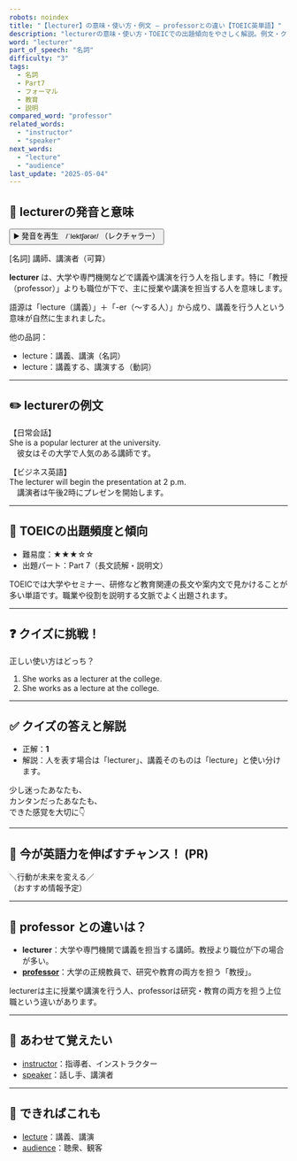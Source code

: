 ```yaml
---
robots: noindex
title: "【lecturer】の意味・使い方・例文 ― professorとの違い【TOEIC英単語】"
description: "lecturerの意味・使い方・TOEICでの出題傾向をやさしく解説。例文・クイズ付きでprofessorとの違いもわかりやすく学べます。"
word: "lecturer"
part_of_speech: "名詞"
difficulty: "3"
tags:
  - 名詞
  - Part7
  - フォーマル
  - 教育
  - 説明
compared_word: "professor"
related_words:
  - "instructor"
  - "speaker"
next_words:
  - "lecture"
  - "audience"
last_update: "2025-05-04"
---
```


## 🔰 lecturerの発音と意味

<button class="play-audio" onclick="playTTS('lecturer')">
  <span class="play-audio-main">
    ▶️ 発音を再生　/ˈlektʃərər/
  </span>
  <span class="play-audio-sub">
    （レクチャラー）
  </span>
</button>

[名詞] 講師、講演者（可算）

**lecturer** は、大学や専門機関などで講義や講演を行う人を指します。特に「教授（professor）」よりも職位が下で、主に授業や講演を担当する人を意味します。

語源は「lecture（講義）」＋「-er（～する人）」から成り、講義を行う人という意味が自然に生まれました。

他の品詞：  
- lecture：講義、講演（名詞）
- lecture：講義する、講演する（動詞）

---

## ✏️ lecturerの例文

【日常会話】  
She is a popular lecturer at the university.  
　彼女はその大学で人気のある講師です。

【ビジネス英語】  
The lecturer will begin the presentation at 2 p.m.  
　講演者は午後2時にプレゼンを開始します。

---

## 🎯 TOEICの出題頻度と傾向

- 難易度：★★★☆☆
- 出題パート：Part 7（長文読解・説明文）

TOEICでは大学やセミナー、研修など教育関連の長文や案内文で見かけることが多い単語です。職業や役割を説明する文脈でよく出題されます。

---

## ❓ クイズに挑戦！

正しい使い方はどっち？

1. She works as a lecturer at the college.  
2. She works as a lecture at the college.

---

## ✅ クイズの答えと解説

- 正解：**1**
- 解説：人を表す場合は「lecturer」、講義そのものは「lecture」と使い分けます。

少し迷ったあなたも、  
カンタンだったあなたも、  
できた感覚を大切に👇️

---

## 🚀 今が英語力を伸ばすチャンス！ (PR)

<div class="info-center">
＼行動が未来を変える／<br>  
（おすすめ情報予定）
</div>

---

## 🤔  professor との違いは？

- **lecturer**：大学や専門機関で講義を担当する講師。教授より職位が下の場合が多い。
- **[professor](/professor)**：大学の正規教員で、研究や教育の両方を担う「教授」。

lecturerは主に授業や講演を行う人、professorは研究・教育の両方を担う上位職という違いがあります。

---

## 🧩 あわせて覚えたい

- [instructor](/instructor)：指導者、インストラクター
- [speaker](/speaker)：話し手、講演者

---

## 📖 できればこれも

- [lecture](/lecture)：講義、講演
- [audience](/audience)：聴衆、観客

<!-- cvid: aid13_bid14 -->
